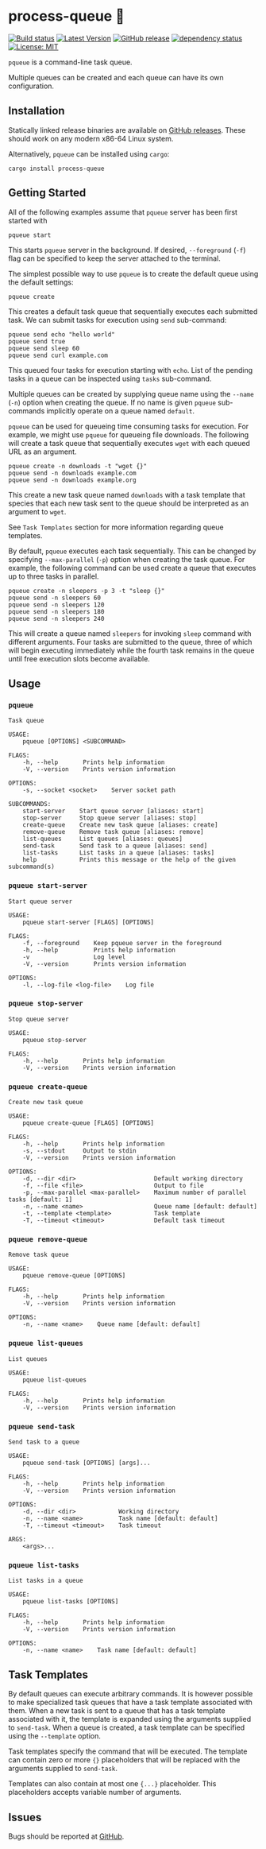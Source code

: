 # process-queue 🚌

[![Build status](https://github.com/Soft/process-queue/workflows/ci/badge.svg)](https://github.com/Soft/process-queue/actions)
[![Latest Version](https://img.shields.io/crates/v/process-queue.svg)](https://crates.io/crates/process-queue)
[![GitHub release](https://img.shields.io/github/release/Soft/process-queue.svg)](https://github.com/Soft/process-queue/releases)
[![dependency status](https://deps.rs/repo/github/soft/process-queue/status.svg)](https://deps.rs/repo/github/soft/process-queue)
[![License: MIT](https://img.shields.io/badge/License-MIT-yellow.svg)](https://opensource.org/licenses/MIT)

`pqueue` is a command-line task queue.

Multiple queues can be created and each queue can have its own configuration.

## Installation

Statically linked release binaries are available on [GitHub
releases](https://github.com/Soft/process-queue/releases). These should work on
any modern x86-64 Linux system.

Alternatively, `pqueue` can be installed using `cargo`:

```
cargo install process-queue
```

## Getting Started

All of the following examples assume that `pqueue` server has been first started
with

```
pqueue start
```

This starts `pqueue` server in the background. If desired, `--foreground` (`-f`)
flag can be specified to keep the server attached to the terminal.

The simplest possible way to use `pqueue` is to create the default queue using
the default settings:

```
pqueue create
```

This creates a default task queue that sequentially executes each submitted
task. We can submit tasks for execution using `send` sub-command:

```
pqueue send echo "hello world"
pqueue send true
pqueue send sleep 60
pqueue send curl example.com
```

This queued four tasks for execution starting with `echo`. List of the pending
tasks in a queue can be inspected using `tasks` sub-command.

Multiple queues can be created by supplying queue name using the `--name` (`-n`)
option when creating the queue. If no name is given `pqueue` sub-commands
implicitly operate on a queue named `default`.

`pqueue` can be used for queueing time consuming tasks for execution. For
example, we might use `pqueue` for queueing file downloads. The following will
create a task queue that sequentially executes `wget` with each queued URL as an
argument.

```
pqueue create -n downloads -t "wget {}"
pqueue send -n downloads example.com
pqueue send -n downloads example.org
```

This create a new task queue named `downloads` with a task template that species
that each new task sent to the queue should be interpreted as an argument to
`wget`.

See `Task Templates` section for more information regarding queue templates.

By default, `pqueue` executes each task sequentially. This can be changed by
specifying `--max-parallel` (`-p`) option when creating the task queue. For
example, the following command can be used create a queue that executes up to
three tasks in parallel.

```
pqueue create -n sleepers -p 3 -t "sleep {}"
pqueue send -n sleepers 60
pqueue send -n sleepers 120
pqueue send -n sleepers 180
pqueue send -n sleepers 240
```

This will create a queue named `sleepers` for invoking `sleep` command with
different arguments. Four tasks are submitted to the queue, three of which will
begin executing immediately while the fourth task remains in the queue until
free execution slots become available.

## Usage

### `pqueue`

```
Task queue

USAGE:
    pqueue [OPTIONS] <SUBCOMMAND>

FLAGS:
    -h, --help       Prints help information
    -V, --version    Prints version information

OPTIONS:
    -s, --socket <socket>    Server socket path

SUBCOMMANDS:
    start-server    Start queue server [aliases: start]
    stop-server     Stop queue server [aliases: stop]
    create-queue    Create new task queue [aliases: create]
    remove-queue    Remove task queue [aliases: remove]
    list-queues     List queues [aliases: queues]
    send-task       Send task to a queue [aliases: send]
    list-tasks      List tasks in a queue [aliases: tasks]
    help            Prints this message or the help of the given subcommand(s)
```

### `pqueue start-server`

```
Start queue server

USAGE:
    pqueue start-server [FLAGS] [OPTIONS]

FLAGS:
    -f, --foreground    Keep pqueue server in the foreground
    -h, --help          Prints help information
    -v                  Log level
    -V, --version       Prints version information

OPTIONS:
    -l, --log-file <log-file>    Log file
```

### `pqueue stop-server`

```
Stop queue server

USAGE:
    pqueue stop-server

FLAGS:
    -h, --help       Prints help information
    -V, --version    Prints version information
```

### `pqueue create-queue`

```
Create new task queue

USAGE:
    pqueue create-queue [FLAGS] [OPTIONS]

FLAGS:
    -h, --help       Prints help information
    -s, --stdout     Output to stdin
    -V, --version    Prints version information

OPTIONS:
    -d, --dir <dir>                      Default working directory
    -f, --file <file>                    Output to file
    -p, --max-parallel <max-parallel>    Maximum number of parallel tasks [default: 1]
    -n, --name <name>                    Queue name [default: default]
    -t, --template <template>            Task template
    -T, --timeout <timeout>              Default task timeout
```

### `pqueue remove-queue`

```
Remove task queue

USAGE:
    pqueue remove-queue [OPTIONS]

FLAGS:
    -h, --help       Prints help information
    -V, --version    Prints version information

OPTIONS:
    -n, --name <name>    Queue name [default: default]
```

### `pqueue list-queues`

```
List queues

USAGE:
    pqueue list-queues

FLAGS:
    -h, --help       Prints help information
    -V, --version    Prints version information
```

### `pqueue send-task`

```
Send task to a queue

USAGE:
    pqueue send-task [OPTIONS] [args]...

FLAGS:
    -h, --help       Prints help information
    -V, --version    Prints version information

OPTIONS:
    -d, --dir <dir>            Working directory
    -n, --name <name>          Task name [default: default]
    -T, --timeout <timeout>    Task timeout

ARGS:
    <args>...
```

### `pqueue list-tasks`

```
List tasks in a queue

USAGE:
    pqueue list-tasks [OPTIONS]

FLAGS:
    -h, --help       Prints help information
    -V, --version    Prints version information

OPTIONS:
    -n, --name <name>    Task name [default: default]
```

## Task Templates

By default queues can execute arbitrary commands. It is however possible to make
specialized task queues that have a task template associated with them. When a
new task is sent to a queue that has a task template associated with it, the
template is expanded using the arguments supplied to `send-task`. When a queue
is created, a task template can be specified using the `--template` option.

Task templates specify the command that will be executed. The template can
contain zero or more `{}` placeholders that will be replaced with the arguments
supplied to `send-task`.

Templates can also contain at most one `{...}` placeholder. This placeholders
accepts variable number of arguments.

## Issues

Bugs should be reported at [GitHub](https://github.com/Soft/process-queue/issues).
